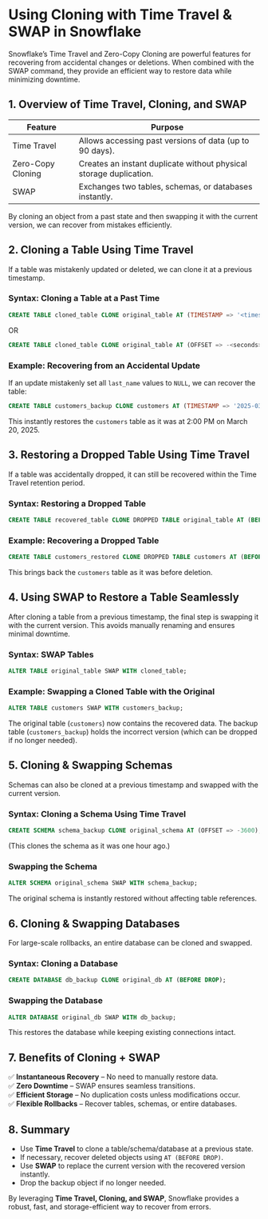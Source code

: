 # Using Cloning with Time Travel & SWAP in Snowflake

Snowflake’s Time Travel and Zero-Copy Cloning are powerful features for recovering from accidental changes or deletions. When combined with the SWAP command, they provide an efficient way to restore data while minimizing downtime.

## 1. Overview of Time Travel, Cloning, and SWAP

| Feature          | Purpose                                                     |
|-----------------|-------------------------------------------------------------|
| Time Travel     | Allows accessing past versions of data (up to 90 days).    |
| Zero-Copy Cloning | Creates an instant duplicate without physical storage duplication. |
| SWAP            | Exchanges two tables, schemas, or databases instantly.     |

By cloning an object from a past state and then swapping it with the current version, we can recover from mistakes efficiently.

## 2. Cloning a Table Using Time Travel

If a table was mistakenly updated or deleted, we can clone it at a previous timestamp.

### Syntax: Cloning a Table at a Past Time
```sql
CREATE TABLE cloned_table CLONE original_table AT (TIMESTAMP => '<timestamp>');
```
OR
```sql
CREATE TABLE cloned_table CLONE original_table AT (OFFSET => -<seconds>);
```

### Example: Recovering from an Accidental Update
If an update mistakenly set all `last_name` values to `NULL`, we can recover the table:
```sql
CREATE TABLE customers_backup CLONE customers AT (TIMESTAMP => '2025-03-20 14:00:00');
```
This instantly restores the `customers` table as it was at 2:00 PM on March 20, 2025.

## 3. Restoring a Dropped Table Using Time Travel

If a table was accidentally dropped, it can still be recovered within the Time Travel retention period.

### Syntax: Restoring a Dropped Table
```sql
CREATE TABLE recovered_table CLONE DROPPED TABLE original_table AT (BEFORE DROP);
```

### Example: Recovering a Dropped Table
```sql
CREATE TABLE customers_restored CLONE DROPPED TABLE customers AT (BEFORE DROP);
```
This brings back the `customers` table as it was before deletion.

## 4. Using SWAP to Restore a Table Seamlessly

After cloning a table from a previous timestamp, the final step is swapping it with the current version. This avoids manually renaming and ensures minimal downtime.

### Syntax: SWAP Tables
```sql
ALTER TABLE original_table SWAP WITH cloned_table;
```

### Example: Swapping a Cloned Table with the Original
```sql
ALTER TABLE customers SWAP WITH customers_backup;
```
The original table (`customers`) now contains the recovered data.
The backup table (`customers_backup`) holds the incorrect version (which can be dropped if no longer needed).

## 5. Cloning & Swapping Schemas
Schemas can also be cloned at a previous timestamp and swapped with the current version.

### Syntax: Cloning a Schema Using Time Travel
```sql
CREATE SCHEMA schema_backup CLONE original_schema AT (OFFSET => -3600);
```
(This clones the schema as it was one hour ago.)

### Swapping the Schema
```sql
ALTER SCHEMA original_schema SWAP WITH schema_backup;
```
The original schema is instantly restored without affecting table references.

## 6. Cloning & Swapping Databases

For large-scale rollbacks, an entire database can be cloned and swapped.

### Syntax: Cloning a Database
```sql
CREATE DATABASE db_backup CLONE original_db AT (BEFORE DROP);
```

### Swapping the Database
```sql
ALTER DATABASE original_db SWAP WITH db_backup;
```
This restores the database while keeping existing connections intact.

## 7. Benefits of Cloning + SWAP

✅ **Instantaneous Recovery** – No need to manually restore data.  
✅ **Zero Downtime** – SWAP ensures seamless transitions.  
✅ **Efficient Storage** – No duplication costs unless modifications occur.  
✅ **Flexible Rollbacks** – Recover tables, schemas, or entire databases.  

## 8. Summary

- Use **Time Travel** to clone a table/schema/database at a previous state.
- If necessary, recover deleted objects using `AT (BEFORE DROP)`.
- Use **SWAP** to replace the current version with the recovered version instantly.
- Drop the backup object if no longer needed.

By leveraging **Time Travel, Cloning, and SWAP**, Snowflake provides a robust, fast, and storage-efficient way to recover from errors.
